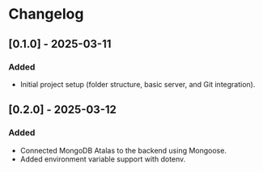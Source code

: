 # Changelog

## [0.1.0] - 2025-03-11
### Added
- Initial project setup (folder structure, basic server, and Git integration).

## [0.2.0] - 2025-03-12
### Added
- Connected MongoDB Atalas to the backend using Mongoose.
- Added environment variable support with dotenv.
